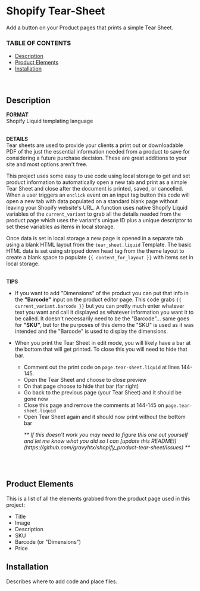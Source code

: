 # Shopify Tear-Sheet
Add a button on your Product pages that prints a simple Tear Sheet.

<h3>TABLE OF CONTENTS</h3>

- [Description](#description)<br>
- [Product&nbsp;Elements](#product-elements)<br>
- [Installation](#installation)<br>
<br><br>

## Description 
__FORMAT__
<br>
Shopify Liquid templating language
<br><br>

__DETAILS__
<br>
Tear sheets are used to provide your clients a print out or downloadable PDF of the just the essential information needed from a product to save for considering a future purchase decision. These are great additions to your site and most options aren't free.

This project uses some easy to use code using local storage to get and set product information to automatically open a new tab and print as a simple Tear Sheet and close after the document is printed, saved, or cancelled. When a user triggers an `onclick` event on an input tag button this code will open a new tab with data populated on a standard blank page without leaving your Shopify website's URL. A function uses native Shopify Liquid variables of the `current_variant` to grab all the details needed from the product page which uses the variant's unique ID plus a unique descriptor to set these variables as items in local storage.

Once data is set in local storage a new page is opened in a separate tab using a blank HTML layout from the `tear_sheet.liquid` Template. The basic HTML data is set using stripped down head tag from the theme layout to create a blank space to populate `{{ content_for_layout }}` with items set in local storage.
<br><br>

__TIPS__
<br>
* If you want to add "Dimensions" of the product you can put that info in the __"Barcode"__ input on the product editor page. This code grabs `{{ current_variant.barcode }}` but you can pretty much enter whatever text you want and call it displayed as whatever information you want it to be called. It doesn't necessarily need to be the "Barcode"... same goes for __"SKU"__, but for the purposes of this demo the "SKU" is used as it was intended and the "Barcode" is used to display the dimensions.

* When you print the Tear Sheet in edit mode, you will likely have a bar at the bottom that will get printed. To close this you will need to hide that bar.
    - Comment out the print code on `page.tear-sheet.liquid` at lines 144-145.
    - Open the Tear Sheet and choose to close preview
    - On that page choose to hide that bar (far right)
    - Go back to the previous page (your Tear Sheet) and it should be gone now
    - Close this page and remove the comments at 144-145 on `page.tear-sheet.liquid`
    - Open Tear Sheet again and it should now print without the bottom bar
        <p><i>** If this doesn't work you may need to figure this one out yourself and let me know what you did so I can [update this README!](https://github.com/gravyhtx/shopify_product-tear-sheet/issues) **</i></p>
        <br><br>

## Product Elements
This is a list of all the elements grabbed from the product page used in this project:
- Title
- Image
- Description
- SKU
- Barcode (or "Dimensions")
- Price

## Installation

Describes where to add code and place files.
